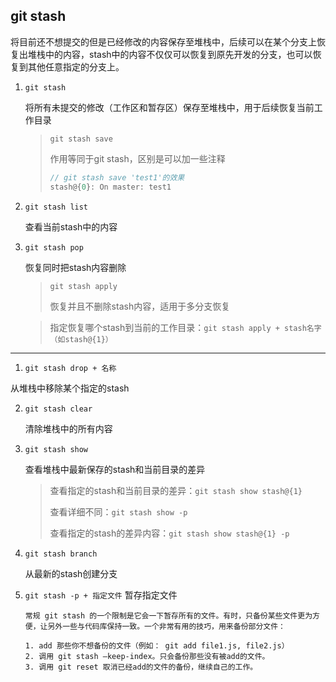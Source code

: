 ## git stash

将目前还不想提交的但是已经修改的内容保存至堆栈中，后续可以在某个分支上恢复出堆栈中的内容，stash中的内容不仅仅可以恢复到原先开发的分支，也可以恢复到其他任意指定的分支上。 

1. `git stash`

   将所有未提交的修改（工作区和暂存区）保存至堆栈中，用于后续恢复当前工作目录

   > `git stash save`
   >
   > 作用等同于git stash，区别是可以加一些注释
   >
   > ```javascript
   > // git stash save 'test1'的效果
   > stash@{0}: On master: test1
   > ```
   >
   
2. `git stash list`

   查看当前stash中的内容

3. `git stash pop`

   恢复同时把stash内容删除

   > `git stash apply`
   >
   > 恢复并且不删除stash内容，适用于多分支恢复
   
   > 指定恢复哪个stash到当前的工作目录：`git stash apply + stash名字（如stash@{1}）`

---

1. `git stash drop + 名称`

  从堆栈中移除某个指定的stash
  
2. `git stash clear`

   清除堆栈中的所有内容

3. `git stash show`

   查看堆栈中最新保存的stash和当前目录的差异

   > 查看指定的stash和当前目录的差异：`git stash show stash@{1}`
   >
   > 查看详细不同：`git stash show -p`
   >
   > 查看指定的stash的差异内容：`git stash show stash@{1} -p`

4. `git stash branch`

   从最新的stash创建分支
   
5. `git stash -p + 指定文件`
   暂存指定文件
   ```
   常规 git stash 的一个限制是它会一下暂存所有的文件。有时，只备份某些文件更为方便，让另外一些与代码库保持一致。一个非常有用的技巧，用来备份部分文件：

   1. add 那些你不想备份的文件（例如： git add file1.js, file2.js）
   2. 调用 git stash –keep-index。只会备份那些没有被add的文件。
   3. 调用 git reset 取消已经add的文件的备份，继续自己的工作。
   ```

   

   

   
